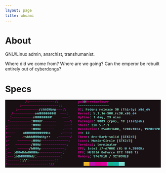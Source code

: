 ```yaml
---
layout: page
title: whoami
---
```


# About
GNU/Linux admin, anarchist, transhumanist.

Where did we come from? Where are we going?
Can the emperor be rebuilt entirely out of cyberdongs?

# Specs
![](/assets/specs.png)
